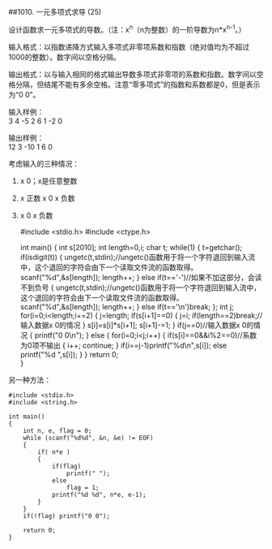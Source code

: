 ##1010. 一元多项式求导 (25)  

设计函数求一元多项式的导数。（注：x<sup>n</sup>（n为整数）的一阶导数为n*x<sup>n-1</sup>。）  

输入格式：以指数递降方式输入多项式非零项系数和指数（绝对值均为不超过1000的整数）。数字间以空格分隔。  

输出格式：以与输入相同的格式输出导数多项式非零项的系数和指数。数字间以空格分隔，但结尾不能有多余空格。注意“零多项式”的指数和系数都是0，但是表示为“0 0”。  

输入样例：  
3 4 -5 2 6 1 -2 0  

输出样例：  
12 3 -10 1 6 0  

考虑输入的三种情况：  
1.  x 0；x是任意整数  
2.  x 正数 x 0 x 负数  
3.  x 0 x 负数  

	#include <stdio.h>
	#include <ctype.h>
	
	int main()
	{
		int s[2010];
		int length=0,i;
		char t; 
		while(1)
		{
			t=getchar();
			if(isdigit(t))
			{
				ungetc(t,stdin);//ungetc()函数用于将一个字符退回到输入流中，这个退回的字符会由下一个读取文件流的函数取得。
				scanf("%d",&s[length]);
				length++;
			}
			else if(t=='-')//如果不加这部分，会读不到负号 
			{
				ungetc(t,stdin);//ungetc()函数用于将一个字符退回到输入流中，这个退回的字符会由下一个读取文件流的函数取得。
				scanf("%d",&s[length]);
				length++;
			}
			else if(t=='\n')break;
		};
		int j;
		for(i=0;i<length;i+=2)
		{
			j=length;
	    	if(s[i+1]==0)
			{
				j=i;
				if(length==2)break;//输入数据x 0的情况 
			}
	    	s[i]=s[i]*s[i+1];
	    	s[i+1]-=1;
	  	}
	  	if(j==0)//输入数据x 0的情况 
	  	{
	    	printf("0 0\n");
	  	}
	  	else
	  	{
	    	for(i=0;i<j;i++)
	    	{
	    		if(s[i]==0&&i%2==0)//系数为0项不输出
				{
					i++;
					continue;
				}
	      		if(i==j-1)printf("%d\n",s[i]);
	      		else printf("%d ",s[i]);
	    	}
	  	}
		return 0;	
	}   

另一种方法：  

	#include <stdio.h>
	#include <string.h>
	
	int main()
	{
		int n, e, flag = 0;
		while (scanf("%d%d", &n, &e) != EOF)
		{
			if( n*e )
			{
				if(flag)
					printf(" ");
				else
					flag = 1;
				printf("%d %d", n*e, e-1);
			}
		}
		if(!flag) printf("0 0");
		
		return 0;
	}